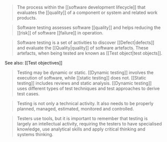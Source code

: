 > The process within the [[software development lifecycle]] that evaluates the [[quality]] of a component or system and related work products.

> Software testing assesses software [[quality]] and helps reducing the [[risk]] of software [[failure]] in operation.

> Software testing is a set of activities to discover [[Defect|defects]] and evaluate the [[Quality|quality]] of software artefacts. These artefacts, when being tested are known as [[Test object|test objects]].

See also: [[Test objectives]]

> Testing may be dynamic or static. [[Dynamic testing]] involves the execution of software, while [[static testing]] does not. [[Static testing]] includes reviews and static analysis. [[Dynamic testing]] uses different types of test techniques and test approaches to derive test cases.

> Testing is not only a technical activity. It also needs to be properly planned, managed, estimated, monitored and controlled.

> Testers use tools, but it is important to remember that testing is largely an intellectual activity, requiring the testers to have specialised knowledge, use analytical skills and apply critical thinking and systems thinking.
